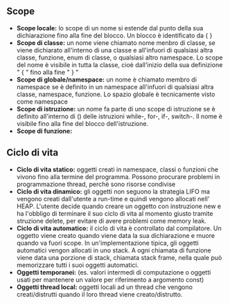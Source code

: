 ## Scope ##

* **Scope locale:** lo scope di un nome si estende dal punto della sua dichiarazione fino alla fine del blocco. Un blocco è identificato da { }
* **Scope di classe:** un nome viene chiamato nome menbro di classe, se viene dichiarato all'interno di una classe e all'infuori di qualsiasi altra classe, funzione, enum di classe, o qualsiasi altro namespace. Lo scope del nome è visibile in tutta la classe, cioè dall'inizio della sua definizione " { " fino alla fine " } "
* **Scope di globale/namespace:** un nome è chiamato membro di namespace se è definito in un namespace all'infuori di qualsiasi altra classe, namespace, funzione. Lo spazio globale è tecnicamente visto come namespace
* **Scope di istruzione:** un nome fa parte di uno scope di istruzione se è definito all'interno di () delle istruzioni while-, for-, if-, switch-. Il nome è visibile fino alla fine del blocco dell'istruzione.
* **Scope di funzione:**

## Ciclo di vita ##

* **Ciclo di vita statico:** oggetti creati in namespace, classi o funzioni che vivono fino alla termine del programma. Possono procurare problemi in programmazione thread, perchè sono risorse condivise
* **Ciclo di vita dinamico:** gli oggetti non seguono la strategia LIFO ma vengono creati dall'utente a run-time e quindi vengono allocati nell' HEAP. L'utente decide quando creare un oggetto con instruzione new e ha l'obbligo di terminare il suo ciclo di vita al momento giusto tramite struzione delete, per evitare di avere problemi come memory leak.
* **Ciclo di vita automatico:** il ciclo di vita è controllato dal compilatore. Un oggetto viene creato quando viene data la sua dichiarazione e muore quando va fuori scope. In un'implementazione tipica, gli oggetti automatici vengon allocati in uno stack. A ogni chiamata di funzione viene data una porzione di stack, chiamata stack frame, nella quale può memorizzare tutti i suoi oggetti automatici.
* **Oggetti temporanei:** (es. valori intermedi di computazione o oggetti usati per mantenere un valore per riferimento a argomento const)
* **Oggetti thread local:** oggetti locali ad un thread che vengono creati/distrutti quando il loro thread viene creato/distrutto.
